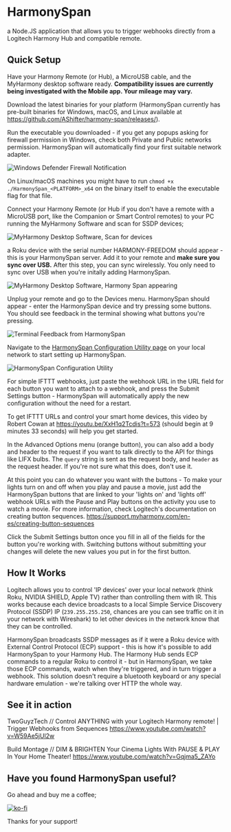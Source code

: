 # HarmonySpan
a Node.JS application that allows you to trigger webhooks directly from a Logitech Harmony Hub and compatible remote.

## Quick Setup
Have your Harmony Remote (or Hub), a MicroUSB cable, and the MyHarmony desktop software ready. **Compatibility issues are currently being investigated with the Mobile app. Your mileage may vary.**

Download the latest binaries for your platform (HarmonySpan currently has pre-built binaries for Windows, macOS, and Linux available at https://github.com/AShifter/harmony-span/releases/).

Run the executable you downloaded - if you get any popups asking for firewall permission in Windows, check both Private and Public networks permission. HarmonySpan will automatically find your first suitable network adapter.

![Windows Defender Firewall Notification](https://i.imgur.com/Ty6YcHM.png)

On Linux/macOS machines you might have to run `chmod +x ./HarmonySpan_<PLATFORM>_x64` on the binary itself to enable the executable flag for that file.

Connect your Harmony Remote (or Hub if you don't have a remote with a MicroUSB port, like the Companion or Smart Control remotes) to your PC running the MyHarmony Software and scan for SSDP devices;

![MyHarmony Desktop Software, Scan for devices](https://i.imgur.com/GCnIPTr.png)

a Roku device with the serial number HARMONY-FREEDOM should appear - this is your HarmonySpan server. Add it to your remote and **make sure you sync over USB.** After this step, you can sync wirelessly. You only need to sync over USB when you're initally adding HarmonySpan.

![MyHarmony Desktop Software, Harmony Span appearing](https://i.imgur.com/xSCdwNI.png)

Unplug your remote and go to the Devices menu. HarmonySpan should appear - enter the HarmonySpan device and try pressing some buttons. You should see feedback in the terminal showing what buttons you're pressing.

![Terminal Feedback from HarmonySpan](https://i.imgur.com/zPqd60M.png)

Navigate to the [HarmonySpan Configuration Utility page](http://localhost:8060/config) on your local network to start setting up HarmonySpan.

![HarmonySpan Configuration Utility](https://i.imgur.com/Z8eIQn7.png)

For simple IFTTT webhooks, just paste the webhook URL in the URL field for each button you want to attach to a webhook, and press the Submit Settings button - HarmonySpan will automatically apply the new configuration without the need for a restart.

To get IFTTT URLs and control your smart home devices, this video by Robert Cowan at https://youtu.be/XxH1q2Tcdis?t=573 (should begin at 9 minutes 33 seconds) will help you get started.

In the Advanced Options menu (orange button), you can also add a body and header to the request if you want to talk directly to the API for things like LIFX bulbs. The ``query`` string is sent as the request body, and ``header`` as the request header. If you're not sure what this does, don't use it.

At this point you can do whatever you want with the buttons - To make your lights turn on and off when you play and pause a movie, just add the HarmonySpan buttons that are linked to your 'lights on' and 'lights off' webhook URLs with the Pause and Play buttons on the activity you use to watch a movie. For more information, check Logitech's documentation on creating button sequences. https://support.myharmony.com/en-es/creating-button-sequences

Click the Submit Settings button once you fill in all of the fields for the button you're working with. Switching buttons without submitting your changes will delete the new values you put in for the first button.

## How It Works
Logitech allows you to control 'IP devices' over your local network (think Roku, NVIDIA SHIELD, Apple TV) rather than controlling them with IR. This works because each device broadcasts to a local Simple Service Discovery Protocol (SSDP) IP (``239.255.255.250``, chances are you can see traffic on it in your network with Wireshark) to let other devices in the network know that they can be controlled.

HarmonySpan broadcasts SSDP messages as if it were a Roku device with External Control Protocol (ECP) support - this is how it's possible to add HarmonySpan to your Harmony Hub. The Harmony Hub sends ECP commands to a regular Roku to control it - but in HarmonySpan, we take those ECP commands, watch when they're triggered, and in turn trigger a webhook. This solution doesn't require a bluetooth keyboard or any special hardware emulation - we're talking over HTTP the whole way.

## See it in action
TwoGuyzTech // Control ANYTHING with your Logitech Harmony remote! | Trigger Webhooks from Sequences
https://www.youtube.com/watch?v=W59Ae5jUl2w

Build Montage // DIM & BRIGHTEN Your Cinema Lights With PAUSE & PLAY In Your Home Theater!
https://www.youtube.com/watch?v=Gqjma5_ZAYo

## Have you found HarmonySpan useful?

Go ahead and buy me a coffee;

[![ko-fi](https://www.ko-fi.com/img/githubbutton_sm.svg)](https://ko-fi.com/A0A61WGUQ)

Thanks for your support!
